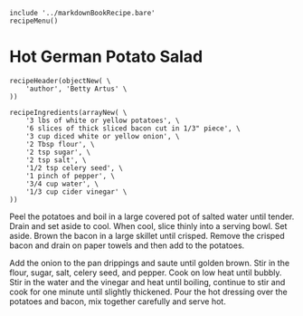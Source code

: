 ~~~ markdown-script
include '../markdownBookRecipe.bare'
recipeMenu()
~~~

# Hot German Potato Salad

~~~ markdown-script
recipeHeader(objectNew( \
    'author', 'Betty Artus' \
))
~~~

~~~ markdown-script
recipeIngredients(arrayNew( \
    '3 lbs of white or yellow potatoes', \
    '6 slices of thick sliced bacon cut in 1/3" piece', \
    '3 cup diced white or yellow onion', \
    '2 Tbsp flour', \
    '2 tsp sugar', \
    '2 tsp salt', \
    '1/2 tsp celery seed', \
    '1 pinch of pepper', \
    '3/4 cup water', \
    '1/3 cup cider vinegar' \
))
~~~

Peel the potatoes and boil in a large covered pot of salted water until tender. Drain and set aside
to cool. When cool, slice thinly into a serving bowl. Set aside. Brown the bacon in a large skillet
until crisped. Remove the crisped bacon and drain on paper towels and then add to the potatoes.

Add the onion to the pan drippings and saute until golden brown. Stir in the flour, sugar, salt,
celery seed, and pepper. Cook on low heat until bubbly. Stir in the water and the vinegar and heat
until boiling, continue to stir and cook for one minute until slightly thickened. Pour the hot
dressing over the potatoes and bacon, mix together carefully and serve hot.
